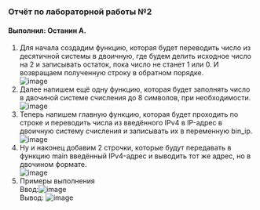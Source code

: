 <h3>Отчёт по лабораторной работы №2</h3>
<h4>Выполнил: Останин А.</h4>

1) Для начала создадим функцию, которая будет переводить число из десятичной системы в двоичную, где будем делить исходное число
на 2 и записывать остаток, пока число не станет 1 или 0. И возвращаем полученную строку в обратном порядке. <br> ![image](https://github.com/user-attachments/assets/0a635ba3-fd28-43f8-8671-d5ecd1ec653c) <br>
2) Далее напишем ещё одну функцию, которая будет заполнять число в двочиной системе счисления до 8 символов, при необходимости.<br> ![image](https://github.com/user-attachments/assets/b5eb43c0-f30b-4eb3-9025-efa17de7056f) <br>
3) Теперь напишем главную функцию, которая будет проходить по строке и переводить числа из введённого IPv4 в IP-адрес в двоичную систему счисления и записывать их
в переменную bin_ip. <br>![image](https://github.com/user-attachments/assets/a3eef1dd-2141-40d1-b61e-d4c921f346f7) <br>
4) Ну и наконец добавим 2 строчки, которые будут передавать в функцию main введённый IPv4-адрес и выводить тот же адрес, но в двочином формате.
<br> ![image](https://github.com/user-attachments/assets/7dffbf69-c812-4bd9-b6b9-e648fd064d63) <br>
5) Примеры выполнения <br>
Ввод:![image](https://github.com/user-attachments/assets/85b03724-8fe4-4eb8-b5f9-728df5593d7b) <br>
Вывод: ![image](https://github.com/user-attachments/assets/63d5f47f-4516-47b7-a35e-b5637358b1ed) <br>
